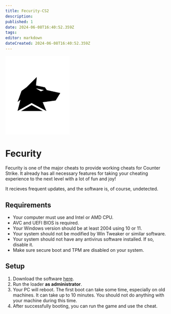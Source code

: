 ```yaml
---
title: Fecurity-CS2
description: 
published: 1
date: 2024-06-08T16:40:52.359Z
tags: 
editor: markdown
dateCreated: 2024-06-08T16:40:52.359Z
---
```


<img src="/fecurity.png" alt="fecurity-logo" width="200"/>

# Fecurity
Fecurity is one of the major cheats to provide working cheats for Counter Strike.
It already has all necessary features for taking your cheating experience to the next level with a lot of fun and joy!

It recieves frequent updates, and the software is, of course, undetected.

## Requirements
- Your computer must use and Intel or AMD CPU.
- AVC and UEFI BIOS is required.
- Your Windows version should be at least 2004 using 10 or 11.
- Your system should not be modified by Win Tweaker or similar software.
- Your system should not have any antivirus software installed. If so, disable it.
- Make sure secure boot and TPM are disabled on your system.

## Setup
1. Download the software [here](https://mega.nz/folder/uYpVFCTL#jMqsjwSLZ4kBrkQvILvNNQ/folder/aQwgnLyA).
2. Run the loader **as administrator**.
3. Your PC will reboot. The first boot can take some time, especially on old machines. It can take up to 10 minutes. You should not do anything with your machine during this time.
4. After successfully booting, you can run the game and use the cheat.